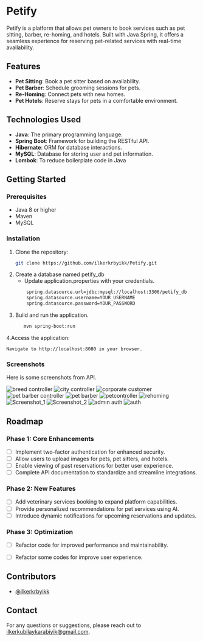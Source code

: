 # Petify

Petify is a platform that allows pet owners to book services such as pet sitting, barber, re-homing, and hotels. Built with Java Spring, it offers a seamless experience for reserving pet-related services with real-time availability.

## Features

- **Pet Sitting**: Book a pet sitter based on availability.
- **Pet Barber**: Schedule grooming sessions for pets.
- **Re-Homing**: Connect pets with new homes.
- **Pet Hotels**: Reserve stays for pets in a comfortable environment.
  
## Technologies Used
- **Java**: The primary programming language.
- **Spring Boot**: Framework for building the RESTful API.
- **Hibernate**: ORM for database interactions.
- **MySQL**: Database for storing user and pet information.
- **Lombok**: To reduce boilerplate code in Java
## Getting Started

### Prerequisites

- Java 8 or higher
- Maven
- MySQL

### Installation

1. Clone the repository:
   ```bash
   git clone https://github.com/ilkerkrbyikk/Petify.git

2. Create a database named petify_db
   - Update application.properties with your credentials.
   ```bash
       spring.datasource.url=jdbc:mysql://localhost:3306/petify_db
       spring.datasource.username=YOUR_USERNAME
       spring.datasource.password=YOUR_PASSWORD

3. Build and run the application.
   ```bash
      mvn spring-boot:run

4.Access the application:

    Navigate to http://localhost:8080 in your browser.


### **Screenshots**
  Here is some screenshots from API.

 ![breed controller](https://github.com/user-attachments/assets/2465f955-c6e5-45cb-bf0b-38b261704562)
![city controller](https://github.com/user-attachments/assets/f59ee3e7-d0c6-4afc-be34-6147e033c522)
![corporate customer](https://github.com/user-attachments/assets/08047a6d-d720-4c68-b0b4-06932e75497d)
![pet barber controller](https://github.com/user-attachments/assets/f4be5c2d-4f4e-4759-bf8c-fe894a38a21a)
![pet barber](https://github.com/user-attachments/assets/cbf50e6d-a8b3-460a-aa2d-9b29321e6f70)
![petcontroller](https://github.com/user-attachments/assets/47653de9-d8ac-43ea-9ebb-2b8b0532d6de)
![rehoming](https://github.com/user-attachments/assets/21d8ab58-5cb5-4bf2-9acc-8cbb1932c043)
![Screenshot_1](https://github.com/user-attachments/assets/b5f2697d-98e6-4a7d-b822-532db0c927f6)
![Screenshot_2](https://github.com/user-attachments/assets/4cf6d07b-ab41-45ce-8b20-b9a155e461f5)
![admın auth](https://github.com/user-attachments/assets/5ff641f8-45b4-4d19-a563-d4530442cb81)
![auth](https://github.com/user-attachments/assets/5de979f9-bd42-41dd-8e55-daceb4ce4886)


   

  
## Roadmap

### Phase 1: Core Enhancements
- [ ] Implement two-factor authentication for enhanced security.
- [ ] Allow users to upload images for pets, pet sitters, and hotels.
- [ ] Enable viewing of past reservations for better user experience.
- [ ] Complete API documentation to standardize and streamline integrations.

### Phase 2: New Features
- [ ] Add veterinary services booking to expand platform capabilities.
- [ ] Provide personalized recommendations for pet services using AI.
- [ ] Introduce dynamic notifications for upcoming reservations and updates.

### Phase 3: Optimization
- [ ] Refactor code for improved performance and maintainability.
- [ ] Refactor some codes for improve user experience.
  
  
## Contributors

- [@ilkerkrbyikk](https://www.github.com/ilkerkrbyikk)

  
 ## Contact

For any questions or suggestions, please reach out to ilkerkubilaykarabiyik@gmail.com.

  
